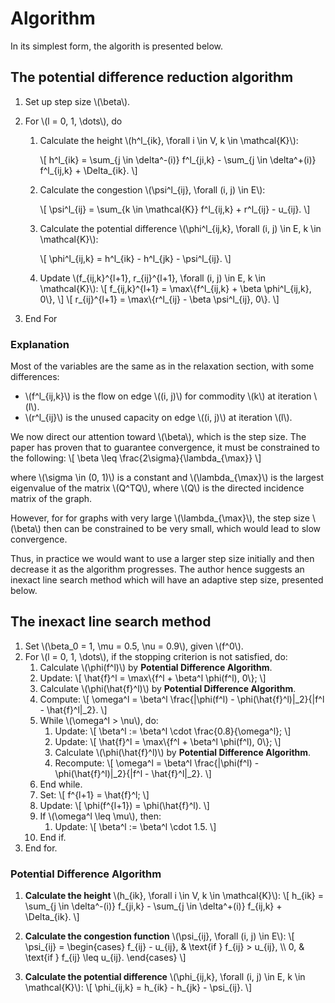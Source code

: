 # Algorithm

In its simplest form, the algorith is presented below.

## The potential difference reduction algorithm

1. Set up step size \\(\beta\\).

2. For \\(l = 0, 1, \dots\\), do

    1. Calculate the height \\(h^l_{ik}, \forall i \in V, k \in \mathcal{K}\\):

        \\[
        h^l_{ik} = \sum_{j \in \delta^-(i)} f^l_{ji,k} - \sum_{j \in \delta^+(i)} f^l_{ij,k} + \Delta_{ik}.
        \\]

    2. Calculate the congestion \\(\psi^l_{ij}, \forall (i, j) \in E\\):

        \\[
        \psi^l_{ij} = \sum_{k \in \mathcal{K}} f^l_{ij,k} + r^l_{ij} - u_{ij}.
        \\]

    3. Calculate the potential difference \\(\phi^l_{ij,k}, \forall (i, j) \in E, k \in \mathcal{K}\\):

        \\[
        \phi^l_{ij,k} = h^l_{ik} - h^l_{jk} - \psi^l_{ij}.
        \\]

    4. Update \\(f_{ij,k}^{l+1}, r_{ij}^{l+1}, \forall (i, j) \in E, k \in \mathcal{K}\\):
        \\[
        f_{ij,k}^{l+1} = \max\\{f^l_{ij,k} + \beta \phi^l_{ij,k}, 0\\},
        \\]
        \\[
        r_{ij}^{l+1} = \max\\{r^l_{ij} - \beta \psi^l_{ij}, 0\\}.
        \\]

3. End For

### Explanation

Most of the variables are the same as in the relaxation section, with some differences:
- \\(f^l_{ij,k}\\) is the flow on edge \\((i, j)\\) for commodity \\(k\\) at iteration \\(l\\).
- \\(r^l_{ij}\\) is the unused capacity on edge \\((i, j)\\) at iteration \\(l\\).

We now direct our attention toward \\(\beta\\), which is the step size. The paper has proven that to guarantee convergence, it must be constrained to the following:
\\[
    \beta \leq \frac{2\sigma}{\lambda_{\max}}
\\]

where \\(\sigma \in (0, 1)\\) is a constant and \\(\lambda_{\max}\\) is the largest eigenvalue of the matrix \\(Q^TQ\\), where \\(Q\\) is the directed incidence matrix of the graph.

However, for for graphs with very large \\(\lambda_{\max}\\), the step size \\(\beta\\) then can be constrained to be very small, which would lead to slow convergence.

Thus, in practice we would want to use a larger step size initially and then decrease it as the algorithm progresses. The author hence suggests an inexact line search method which will have an adaptive step size, presented below. 

## The inexact line search method

1. Set \\(\beta_0 = 1, \mu = 0.5, \nu = 0.9\\), given \\(f^0\\).
2. For \\(l = 0, 1, \dots\\), if the stopping criterion is not satisfied, do:
    1. Calculate \\(\phi(f^l)\\) by **Potential Difference Algorithm**.
    2. Update:
        \\[
        \hat{f}^l = \max\\{f^l + \beta^l \phi(f^l), 0\\};
        \\]
    3. Calculate \\(\phi(\hat{f}^l)\\) by **Potential Difference Algorithm**.
    4. Compute:
        \\[
        \omega^l = \beta^l \frac{\|\phi(f^l) - \phi(\hat{f}^l)\|_2}{\|f^l - \hat{f}^l\|_2}.
        \\]
    5. While \\(\omega^l > \nu\\), do:
        1. Update:
            \\[
            \beta^l := \beta^l \cdot \frac{0.8}{\omega^l};
            \\]
        2. Update:
            \\[
            \hat{f}^l = \max\\{f^l + \beta^l \phi(f^l), 0\\};
            \\]
        3. Calculate \\(\phi(\hat{f}^l)\\) by **Potential Difference Algorithm**.
        4. Recompute:
            \\[
            \omega^l = \beta^l \frac{\|\phi(f^l) - \phi(\hat{f}^l)\|_2}{\|f^l - \hat{f}^l\|_2}.
            \\]
    6. End while.
    7. Set:
        \\[
        f^{l+1} = \hat{f}^l;
        \\]
    8. Update:
        \\[
        \phi(f^{l+1}) = \phi(\hat{f}^l).
        \\]
    9. If \\(\omega^l \leq \mu\\), then:
        1. Update:
            \\[
            \beta^l := \beta^l \cdot 1.5.
            \\]
    10. End if.
3. End for.

### Potential Difference Algorithm


1. **Calculate the height** \\(h_{ik}, \forall i \in V, k \in \mathcal{K}\\):
    \\[
    h_{ik} = \sum_{j \in \delta^-(i)} f_{ji,k} - \sum_{j \in \delta^+(i)} f_{ij,k} + \Delta_{ik}.
    \\]

2. **Calculate the congestion function** \\(\psi_{ij}, \forall (i, j) \in E\\):
    \\[
    \psi_{ij} =
    \begin{cases}
    f_{ij} - u_{ij}, & \text{if } f_{ij} > u_{ij}, \\\\
    0, & \text{if } f_{ij} \leq u_{ij}.
    \end{cases}
    \\]

3. **Calculate the potential difference** \\(\phi_{ij,k}, \forall (i, j) \in E, k \in \mathcal{K}\\):
    \\[
    \phi_{ij,k} = h_{ik} - h_{jk} - \psi_{ij}.
    \\]
